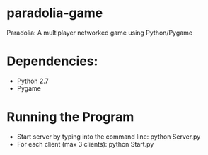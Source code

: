 # paradolia-game
Paradolia: A multiplayer networked game using Python/Pygame 

# Dependencies:
* Python 2.7
* Pygame

# Running the Program
* Start server by typing into the command line:
  python Server.py
* For each client (max 3 clients):
  python Start.py
